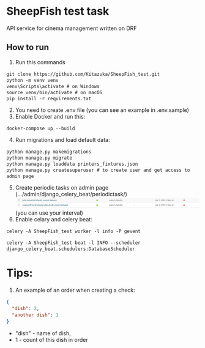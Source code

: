 # SheepFish test task

API service for cinema management written on DRF

## How to run
1. Run this commands
```shell
git clone https://github.com/Kitazuka/SheepFish_test.git
python -m venv venv
venv\Scripts\activate # on Windows
source venv/bin/activate # on macOS
pip install -r requirements.txt
```
2. You need to create .env file (you can see an example in .env.sample)
3. Enable Docker and run this:
```shell
docker-compose up --build
```
4. Run migrations and load default data:
```shell
python manage.py makemigrations
python manage.py migrate
python manage.py loaddata printers_fixtures.json
python manage.py createsuperuser # to create user and get access to admin page
```
5. Create periodic tasks on admin page (.../admin/django_celery_beat/periodictask/)
![img.png](screenshots/img.png) (you can use your interval)
6. Enable celary and celery beat:
```shell
celery -A SheepFish_test worker -l info -P gevent
```
```shell
celery -A SheepFish_test beat -l INFO --scheduler django_celery_beat.schedulers:DatabaseScheduler
```

# Tips:

1. An example of an order when creating a check:
```json
{
  "dish": 2,
  "another dish": 1
}
```
- "dish" - name of dish, 
- 1 - count of this dish in order
